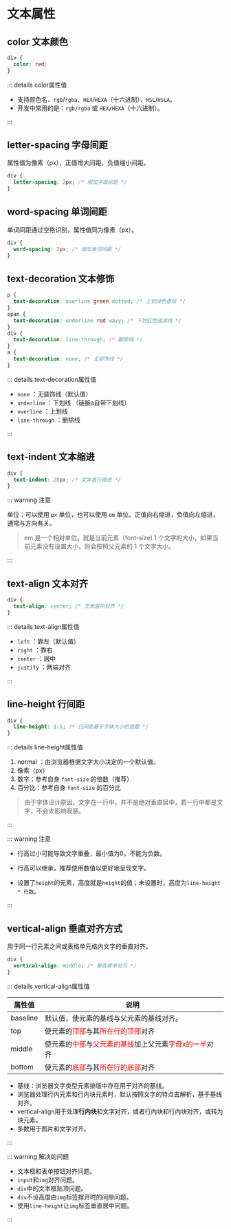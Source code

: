 # 文本属性

## color 文本颜色

```css
div {
  color: red;
}
```

::: details color属性值

- 支持颜色名、`rgb`/`rgba`、`HEX`/`HEXA`（十六进制）、`HSL`/`HSLA`。
- 开发中常用的是：`rgb/rgba` 或 `HEX/HEXA`（十六进制）。 

:::

## letter-spacing 字母间距

属性值为像素（px），正值增大间距，负值缩小间距。 

```css
div {
  letter-spacing: 2px; /* 增加字母间距 */
}
```



## word-spacing 单词间距

单词间距通过空格识别，属性值同为像素（px）。

```css
div {
  word-spacing: 2px; /* 增加单词间距 */
}
```



## text-decoration 文本修饰

```css
p {
  text-decoration: overline green dotted; /* 上划绿色虚线 */
}
span {
  text-decoration: underline red wavy; /* 下划红色波浪线 */
}
div {
  text-decoration: line-through; /* 删除线 */
}
a {
  text-decoration: none; /* 无装饰线 */
}
```

::: details text-decoration属性值

- `none` ：无装饰线（默认值）
- `underline` ：下划线 （链接a自带下划线）
- `overline` ：上划线                
- `line-through` ：删除线

:::

## text-indent 文本缩进

```css
div {
  text-indent: 20px; /* 文本首行缩进 */
}
```

::: warning 注意

单位：可以使用 `px` 单位，也可以使用 `em` 单位。正值向右缩进，负值向左缩进，通常与方向有关。

> em 是一个相对单位，就是当前元素（font-size) 1 个文字的大小，如果当前元素没有设置大小，则会按照父元素的 1 个文字大小。

:::

## text-align 文本对齐

```css
div {
  text-align: center; /* 文本居中对齐 */
}
```

::: details text-align属性值

- `left` ：靠左（默认值）
- `right` ：靠右
- `center` ：居中
- `justify` ：两端对齐

:::

## line-height 行间距

```css
div {
  line-height: 1.5; /* 行间距基于字体大小的倍数 */
}
```

::: details line-height属性值

1. normal ：由浏览器根据文字大小决定的一个默认值。
2. 像素（px）
3. 数字：参考自身 `font-size` 的倍数（推荐）
4. 百分比：参考自身 `font-size` 的百分比

> 由于字体设计原因，文字在一行中，并不是绝对垂直居中，若一行中都是文字，不会太影响观感。

:::

::: warning 注意

- 行高过小可能导致文字重叠，最小值为0，不能为负数。

- 行高可以继承，推荐使用数值以更好地呈现文字。
- 设置了`height`的元素，高度就是`height`的值；未设置时，高度为`line-height * 行数`。

:::

## vertical-align 垂直对齐方式

用于同一行元素之间或表格单元格内文字的垂直对齐。

```css
div {
  vertical-align: middle; /* 垂直居中对齐 */
}
```

::: details vertical-align属性值

| 属性值   | 说明                                                         |
| -------- | ------------------------------------------------------------ |
| baseline | 默认值，使元素的基线与父元素的基线对齐。                     |
| top      | 使元素的<font color=red>顶部</font>与其<font color=red>所在行的顶部</font>对齐 |
| middle   | 使元素的<font color=red>中部</font>与<font color=red>父元素的基线</font>加上父元素<font color=red>字母x的一半</font>对齐 |
| bottom   | 使元素的<font color=red>底部</font>与其<font color=red>所在行的底部</font>对齐 |

- 基线：浏览器文字类型元素排版中存在用于对齐的基线。
- 浏览器处理行内元素和行内块元素时，默认按照文字的特点去解析，基于基线对齐。
- vertical-align用于处理**行内块**和文字对齐，或者行内块和行内块对齐，或转为块元素。
- 多数用于图片和文字对齐。

:::

::: warning 解决的问题

- 文本框和表单按钮对齐问题。
- `input`和`img`对齐问题。
- `div`中的文本框贴顶问题。
- `div`不设高度由`img`标签撑开时的间隙问题。
- 使用`line-height`让`img`标签垂直居中问题。 

:::
